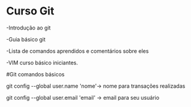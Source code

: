 # Curso Git
-Introdução ao git

-Guia básico git 

-Lista de comandos aprendidos e comentários sobre eles


-VIM curso básico iniciantes.

#Git comandos básicos

git config --global user.name 'nome'-> nome para transações realizadas

git config --global user.email 'email' -> email para seu usuário



